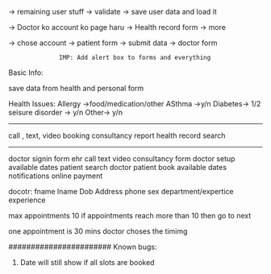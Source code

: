 -> remaining user stuff
-> validate
-> save user data and load it

-> Doctor ko account ko page haru
-> Health record form
-> more 

-> chose account -> patient form -> submit data
                  -> doctor form

                  IMP: Add alert box to forms and everything

Basic Info:

$$$$$$$$$$$$$$$$
save data from health and personal form

Health Issues:
Allergy ->food/medication/other
ASthma ->y/n
Diabetes-> 1/2 
seisure disorder -> y/n
Other-> y/n

****************************************************************
call , text, video
booking
consultancy report
health record
search
****************************************************************


doctor signin form
ehr
call text video
consultancy form
doctor setup available dates
patient search doctor
patient book available dates
notifications
online payment

docotr: 
fname
lname
Dob
Address
phone
sex
department/expertice
experience

max appointments 10
if appointments reach more than 10 then go to next

one appointment is 30 mins
doctor choses the timimg






#######################
Known bugs:

1. Date will still show if all slots are booked